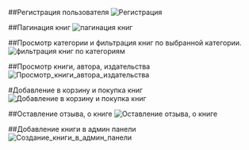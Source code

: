 ##Регистрация пользователя
![Регистрация](https://user-images.githubusercontent.com/86602955/190162695-c15aab04-d436-4e3a-b6dc-fcc501b49361.gif)

##Пагинация книг
![пагинация книг](https://user-images.githubusercontent.com/86602955/190182005-b92e965a-035a-4a0d-aded-5ed474266600.gif)

##Просмотр категории и фильтрация книг по выбранной категории.
![фильтрация книг по категориям](https://user-images.githubusercontent.com/86602955/190182245-9f37f488-3ea9-4cba-9ac4-be8bddf26d7d.gif)

##Просмотр книги, автора, издательства
![Просмотр_книги_автора_издательства](https://user-images.githubusercontent.com/86602955/190163267-08c1321e-1189-4a36-b9c8-a1ad848e9644.gif)

#Добавление в корзину и покупка книг
![Добавление в корзину и покупка книг](https://user-images.githubusercontent.com/86602955/190174608-6012ec0d-46f2-422a-b9ce-aa4000ba4778.gif)

##Оставление отзыва, о книге
![Оставление отзыва, о книге](https://user-images.githubusercontent.com/86602955/190163943-94ec6941-4472-4ad4-a341-38470b3be5a1.gif)

##Добавление книги в админ панели
![Создание_книги_в_админ_панели](https://user-images.githubusercontent.com/86602955/190164208-99358e68-e1d5-47a8-aed4-b1285a04e2d7.gif)

